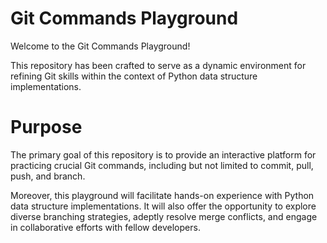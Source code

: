 # Git Commands Playground
Welcome to the Git Commands Playground!

This repository has been crafted to serve as a dynamic environment for refining Git skills within the context of Python data structure implementations.

# Purpose
The primary goal of this repository is to provide an interactive platform for practicing crucial Git commands, including but not limited to commit, pull, push, and branch.

Moreover, this playground will facilitate hands-on experience with Python data structure implementations. It will also offer the opportunity to explore diverse branching strategies, adeptly resolve merge conflicts, and engage in collaborative efforts with fellow developers.